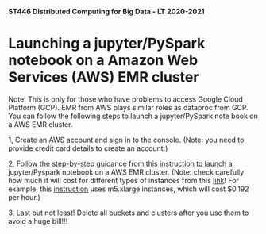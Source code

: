 **ST446 Distributed Computing for Big Data - LT 2020-2021**

# Launching a jupyter/PySpark notebook on a Amazon Web Services (AWS) EMR cluster
Note: This is only for those who have problems to access Google Cloud Platform (GCP). EMR from AWS plays similar roles as dataproc from GCP. You can follow the following steps to launch a jupyter/PySpark note book on a AWS EMR cluster.

1, Create an AWS account and sign in to the console. (Note: you need to provide credit card details to create an account.)

2, Follow the step-by-step guidance from this [instruction](https://towardsdatascience.com/getting-started-with-pyspark-on-amazon-emr-c85154b6b921) to launch a jupyter/Pyspark notebook on a AWS EMR cluster. (Note: check carefully how much it will cost for different types of instances from this [link](https://aws.amazon.com/emr/pricing/)! For example, this [instruction](https://towardsdatascience.com/getting-started-with-pyspark-on-amazon-emr-c85154b6b921) uses m5.xlarge instances, which will cost $0.192 per hour.)

3, Last but not least! Delete all buckets and clusters after you use them to avoid a huge bill!!!
